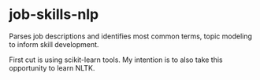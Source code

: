 # job-skills-nlp
Parses job descriptions and identifies most common terms, topic modeling to inform skill development.

First cut is using scikit-learn tools. My intention is to also take this opportunity to learn NLTK.

